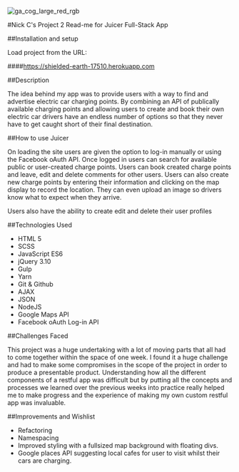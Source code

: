 ![ga_cog_large_red_rgb](https://cloud.githubusercontent.com/assets/40461/8183776/469f976e-1432-11e5-8199-6ac91363302b.png)

#Nick C's Project 2 Read-me for Juicer Full-Stack App

##Installation and setup

Load project from the URL:

####https://shielded-earth-17510.herokuapp.com

##Description

The idea behind my app was to provide users with a way to find and advertise electric car charging points. By combining an API of publically available charging points and allowing users to create and book their own electric car drivers have an endless number of options so that they never have to get caught short of their final destination. 


##How to use Juicer

On loading the site users are given the option to log-in manually or using the Facebook oAuth API. Once logged in users can search for available public or user-created charge points. Users can book created charge points and leave, edit and delete comments for other users. 
Users can also create new charge points by entering their information and clicking on the map display to record the location. They can even upload an image so drivers know what to expect when they arrive. 

Users also have the ability to create edit and delete their user profiles 

##Technologies Used

- HTML 5
- SCSS
- JavaScript ES6
- jQuery 3.10
- Gulp
- Yarn
- Git & Github
- AJAX
- JSON
- NodeJS
- Google Maps API
- Facebook oAuth Log-in API

##Challenges Faced

This project was a huge undertaking with a lot of moving parts that all had to come together within the space of one week. I found it a huge challenge and had to make some compromises in the scope of the project in order to produce a presentable product. 
Understanding how all the different components of a restful app was difficult but by putting all the concepts and processes we learned over the previous weeks into practice really helped me to make progress and the experience of making my own custom restful app was invaluable.

##Improvements and Wishlist

- Refactoring
- Namespacing
- Improved styling with a fullsized map background with floating divs.
- Google places API suggesting local cafes for user to visit whilst their cars are charging. 
